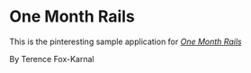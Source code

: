 # One Month Rails

This is the pinteresting sample application for 
[*One Month Rails*](onemonthrails.com)

By Terence Fox-Karnal
